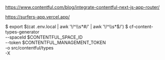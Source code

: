 https://www.contentful.com/blog/integrate-contentful-next-js-app-router/

https://surfers-app.vercel.app/

$ export $(cat .env.local | awk '!/^\\s*#/' | awk '!/^\\s*$/')
$ cf-content-types-generator \
 --spaceId $CONTENTFUL_SPACE_ID \
 --token $CONTENTFUL_MANAGEMENT_TOKEN \
 -o src/contentful/types \
 -X
